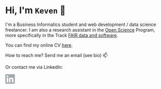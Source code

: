 #  Hi, I'm `Keven` 👋

I'm a Business Informatics student and web development / data science freelancer. I am also a research assistant in the [Open Science](https://www.uu.nl/en/research/open-science) Program, more specifically in the Track [FAIR data and software](https://www.uu.nl/en/research/open-science/tracks/fair-data-and-software). 

You can find my online CV [here](https://kequach.github.io/).

How to reach me? Send me an email (see bio) 📫 

Or contact me via LinkedIn:

<a href="https://www.linkedin.com/in/keven-quach-9907b7122/" target="_blank" rel="noopener noreferrer">
  <img align="left" alt="Keven Quach | LinkedIn" width="30px" src="https://github.com/kequach/kequach/blob/main/icons/linkedin.svg" />
</a>
<!--
**kequach/kequach** is a ✨ _special_ ✨ repository because its `README.md` (this file) appears on your GitHub profile.

Here are some ideas to get you started:

- 🔭 I’m currently working on ...
- 🌱 I’m currently learning ...
- 👯 I’m looking to collaborate on ...
- 🤔 I’m looking for help with ...
- 💬 Ask me about ...
- 📫 How to reach me: ...
- 😄 Pronouns: ...
- ⚡ Fun fact: ...
-->

